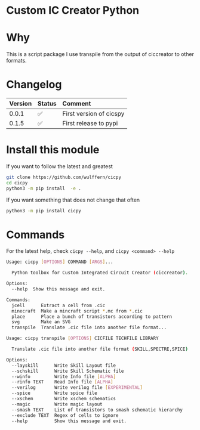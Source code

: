 
# Custom IC Creator Python


# Why
This is a script package I use transpile from the output of ciccreator to other
formats.
 
# Changelog
| Version | Status | Comment |
|:--|:--|:--|
|0.0.1| :white_check_mark: | First version of cicspy|
|0.1.5| :white_check_mark: | First release to pypi|

# Install this module
If you want to follow the latest and greatest
``` sh
git clone https://github.com/wulffern/cicpy
cd cicpy
python3 -m pip install  -e . 
```

If you want something that does not change that often
``` sh
python3 -m pip install cicpy 

```

# Commands

For the latest help, check `cicpy --help`, and `cicpy <command> --help`

``` sh
Usage: cicpy [OPTIONS] COMMAND [ARGS]...

  Python toolbox for Custom Integrated Circuit Creator (ciccreator).

Options:
  --help  Show this message and exit.

Commands:
  jcell      Extract a cell from .cic
  minecraft  Make a mincraft script *.mc from *.cic
  place      Place a bunch of transistors according to pattern
  svg        Make an SVG
  transpile  Translate .cic file into another file format...
```

``` sh
Usage: cicpy transpile [OPTIONS] CICFILE TECHFILE LIBRARY

  Translate .cic file into another file format (SKILL,SPECTRE,SPICE)

Options:
  --layskill      Write Skill Layout file
  --schskill      Write Skill Schematic file
  --winfo         Write Info file [ALPHA]
  --rinfo TEXT    Read Info file [ALPHA]
  --verilog       Write verilog file [EXPERIMENTAL]
  --spice         Write spice file
  --xschem        Write xschem schematics
  --magic         Write magic layout
  --smash TEXT    List of transistors to smash schematic hierarchy
  --exclude TEXT  Regex of cells to ignore
  --help          Show this message and exit.

```

